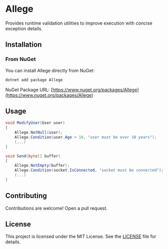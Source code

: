 # Allege

Provides runtime validation utilities to improve execution with concise exception details.

## Installation

### From NuGet

You can install Allege directly from NuGet:

```bash
dotnet add package Allege
```

NuGet Package URL: [https://www.nuget.org/packages/Allege](https://www.nuget.org/packages/Allege)

## Usage

```csharp
void ModifyUser(User user)
{
    Allege.NotNull(user);
    Allege.Condition(user.Age > 10, "user must be over 10 years");
    (...)
}
```


```csharp
void Send(byte[] buffer)
{
    Allege.NotEmpty(buffer);
    Allege.Condition(socket.IsConnected, "socket must be connected");
    (...)
}    
```


## Contributing

Contributions are welcome! Open a pull request.

## License

This project is licensed under the MIT License. See the [LICENSE](LICENSE) file for details.